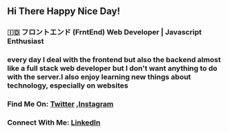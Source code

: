 ## Hi There Happy Nice Day!

### 🇮🇩 フロントエンド (FrntEnd) Web Developer | Javascript Enthusiast

### every day I deal with the frontend but also the backend almost like a full stack web developer but I don't want anything to do with the server.I also enjoy learning new things about technology, especially on websites

### Find Me On: [Twitter](https://twitter.com/riyaraaa) ,[Instagram](https://instagram/rinosatyaputra_)

### Connect With Me: [LinkedIn](https://www.linkedin.com/in/rino-satya-putra-940539173/)



